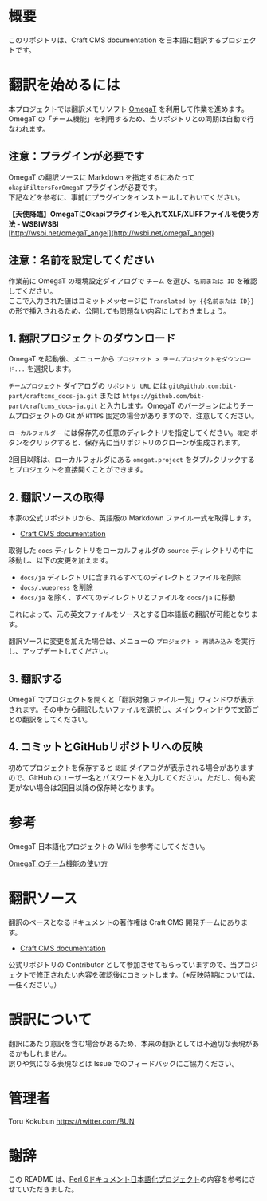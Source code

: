 # 概要

このリポジトリは、Craft CMS documentation を日本語に翻訳するプロジェクトです。

# 翻訳を始めるには

本プロジェクトでは翻訳メモリソフト [OmegaT](http://www.omegat.org/ja/omegat.html) を利用して作業を進めます。  
OmegaT の「チーム機能」を利用するため、当リポジトリとの同期は自動で行なわれます。

## 注意：プラグインが必要です

OmegaT の翻訳ソースに Markdown を指定するにあたって `okapiFiltersForOmegaT` プラグインが必要です。  
下記などを参考に、事前にプラグインをインストールしておいてください。

**【天使降臨】OmegaTにOkapiプラグインを入れてXLF/XLIFFファイルを使う方法 - WSBIWSBI**  
[http://wsbi.net/omegaT_angel](http://wsbi.net/omegaT_angel)

## 注意：名前を設定してください

作業前に OmegaT の環境設定ダイアログで `チーム` を選び、`名前または ID` を確認してください。  
ここで入力された値はコミットメッセージに `Translated by {{名前または ID}}` の形で挿入されるため、公開しても問題ない内容にしておきましょう。

## 1. 翻訳プロジェクトのダウンロード

OmegaT を起動後、メニューから `プロジェクト > チームプロジェクトをダウンロード...` を選択します。

`チームプロジェクト` ダイアログの `リポジトリ URL` には `git@github.com:bit-part/craftcms_docs-ja.git` または `https://github.com/bit-part/craftcms_docs-ja.git` と入力します。OmegaT のバージョンによりチームプロジェクトの Git が `HTTPS` 固定の場合がありますので、注意してください。

`ローカルフォルダー` には保存先の任意のディレクトリを指定してください。`確定` ボタンをクリックすると、保存先に当リポジトリのクローンが生成されます。

2回目以降は、ローカルフォルダにある `omegat.project` をダブルクリックするとプロジェクトを直接開くことができます。

## 2. 翻訳ソースの取得

本家の公式リポジトリから、英語版の Markdown ファイル一式を取得します。

* [Craft CMS documentation](https://github.com/craftcms/docs)

取得した `docs` ディレクトリをローカルフォルダの `source` ディレクトリの中に移動し、以下の変更を加えます。

* `docs/ja` ディレクトリに含まれるすべてのディレクトとファイルを削除
* `docs/.vuepress` を削除
* `docs/ja` を除く、すべてのディレクトリとファイルを `docs/ja` に移動

これによって、元の英文ファイルをソースとする日本語版の翻訳が可能となります。

翻訳ソースに変更を加えた場合は、メニューの `プロジェクト > 再読み込み` を実行し、アップデートしてください。

## 3. 翻訳する

OmegaT でプロジェクトを開くと「翻訳対象ファイル一覧」ウィンドウが表示されます。その中から翻訳したいファイルを選択し、メインウィンドウで文節ごとの翻訳をしてください。

## 4. コミットとGitHubリポジトリへの反映

初めてプロジェクトを保存すると `認証` ダイアログが表示される場合がありますので、GitHub のユーザー名とパスワードを入力してください。ただし、何も変更がない場合は2回目以降の保存時となります。

# 参考

OmegaT 日本語化プロジェクトの Wiki を参考にしてください。

[OmegaT のチーム機能の使い方](https://sourceforge.net/p/omegat-jp/wiki/Team_Project_howto/)

# 翻訳ソース

翻訳のベースとなるドキュメントの著作権は Craft CMS 開発チームにあります。

* [Craft CMS documentation](https://github.com/craftcms/docs)

公式リポジトリの Contributor として参加させてもらっていますので、当プロジェクトで修正されたい内容を確認後にコミットします。（※反映時期については、一任ください。）

# 誤訳について

翻訳にあたり意訳を含む場合があるため、本来の翻訳としては不適切な表現があるかもしれません。  
誤りや気になる表現などは Issue でのフィードバックにご協力ください。

# 管理者

Toru Kokubun <https://twitter.com/BUN>

# 謝辞

この README は、[Perl 6ドキュメント日本語化プロジェクト](https://github.com/yamato/perl6doc-jp)の内容を参考にさせていただきました。

